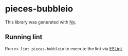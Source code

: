 # pieces-bubbleio

This library was generated with [Nx](https://nx.dev).

## Running lint

Run `nx lint pieces-bubbleio` to execute the lint via [ESLint](https://eslint.org/).
